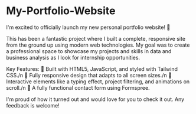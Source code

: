 ﻿# My-Portfolio-Website

I'm excited to officially launch my new personal portfolio website! 🎉

This has been a fantastic project where I built a complete, responsive site from the ground up using modern web technologies. My goal was to create a professional space to showcase my projects and skills in data and business analysis as I look for internship opportunities.

Key Features: 
🔹 Built with HTML5, JavaScript, and styled with Tailwind CSS./n 
🔹 Fully responsive design that adapts to all screen sizes./n
🔹 Interactive elements like a typing effect, project filtering, and animations on scroll./n
🔹 A fully functional contact form using Formspree.

I'm proud of how it turned out and would love for you to check it out. Any feedback is welcome!
